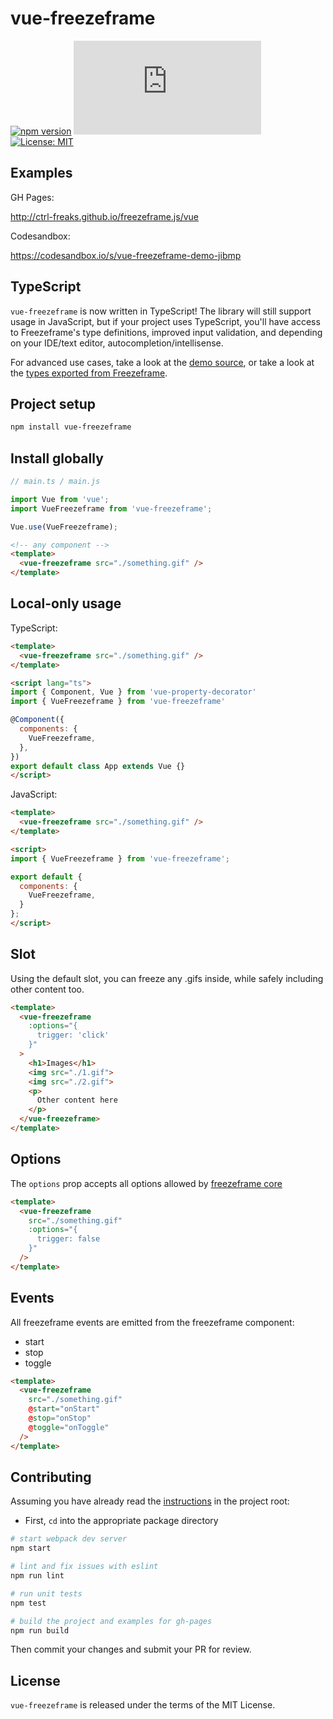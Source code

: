 # vue-freezeframe

[![npm version](https://badge.fury.io/js/vue-freezeframe.svg)](https://badge.fury.io/js/vue-freezeframe)
![Size](https://img.shields.io/github/size/ctrl-freaks/freezeframe.js/packages/vue-freezeframe/dist/vue-freezeframe.umd.min.js)
[![License: MIT](https://img.shields.io/badge/License-MIT-blue.svg)](https://opensource.org/licenses/MIT)

## Examples

GH Pages:

http://ctrl-freaks.github.io/freezeframe.js/vue

Codesandbox:

https://codesandbox.io/s/vue-freezeframe-demo-jibmp

## TypeScript

`vue-freezeframe` is now written in TypeScript! The library will still support usage in JavaScript, but if your project uses TypeScript, you'll have access to Freezeframe's type definitions, improved input validation, and depending on your IDE/text editor, autocompletion/intellisense.

For advanced use cases, take a look at the [demo source](./src/App.vue), or take a look at the [types exported from Freezeframe](../freezeframe/types).

## Project setup

```bash
npm install vue-freezeframe
```

## Install globally

```js
// main.ts / main.js

import Vue from 'vue';
import VueFreezeframe from 'vue-freezeframe';

Vue.use(VueFreezeframe);
```

```html
<!-- any component -->
<template>
  <vue-freezeframe src="./something.gif" />
</template>
```

## Local-only usage

TypeScript:

```html
<template>
  <vue-freezeframe src="./something.gif" />
</template>

<script lang="ts">
import { Component, Vue } from 'vue-property-decorator'
import { VueFreezeframe } from 'vue-freezeframe'

@Component({
  components: {
    VueFreezeframe,
  },
})
export default class App extends Vue {}
</script>
```

JavaScript:

```html
<template>
  <vue-freezeframe src="./something.gif" />
</template>

<script>
import { VueFreezeframe } from 'vue-freezeframe';

export default {
  components: {
    VueFreezeframe,
  }
};
</script>
```

## Slot

Using the default slot, you can freeze any .gifs inside, while safely including other content too.

```html
<template>
  <vue-freezeframe
    :options="{
      trigger: 'click'
    }"
  >
    <h1>Images</h1>
    <img src="./1.gif">
    <img src="./2.gif">
    <p>
      Other content here
    </p>
  </vue-freezeframe>
</template>
```

## Options

The `options` prop accepts all options allowed by [freezeframe core](../freezeframe#options)

```html
<template>
  <vue-freezeframe
    src="./something.gif"
    :options="{
      trigger: false
    }"
  />
</template>
```

## Events

All freezeframe events are emitted from the freezeframe component:

- start
- stop
- toggle

```html
<template>
  <vue-freezeframe
    src="./something.gif"
    @start="onStart"
    @stop="onStop"
    @toggle="onToggle"
  />
</template>
```

## Contributing

Assuming you have already read the [instructions](../../README.md#contributing) in the project root:

- First, `cd` into the appropriate package directory

```bash
# start webpack dev server
npm start
```

```bash
# lint and fix issues with eslint
npm run lint
```

```bash
# run unit tests
npm test
```

```bash
# build the project and examples for gh-pages
npm run build
```

Then commit your changes and submit your PR for review.

## License

`vue-freezeframe` is released under the terms of the MIT License.
